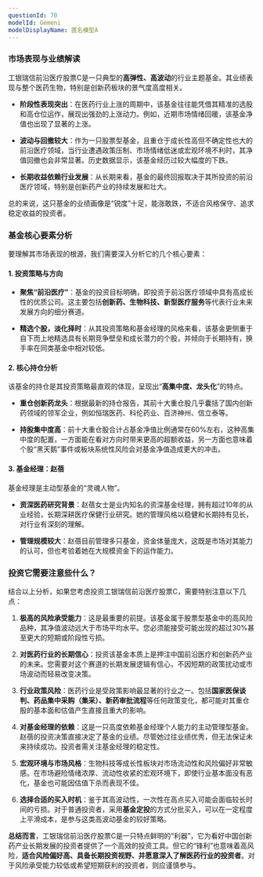 ```yaml
---
questionId: 70
modelId: Gemeni
modelDisplayName: 匿名模型A
---
```

### **市场表现与业绩解读**

工银瑞信前沿医疗股票C是一只典型的**高弹性、高波动**的行业主题基金。其业绩表现与整个医药生物，特别是创新药板块的景气度高度相关。

- **阶段性表现突出**：在医药行业上涨的周期中，该基金往往能凭借其精准的选股和高仓位运作，展现出强劲的上涨动力。例如，近期市场情绪回暖，该基金净值也出现了显著的上涨。
    
- **波动与回撤较大**：作为一只股票型基金，且重仓于成长性高但不确定性也大的前沿医疗领域，当行业遭遇政策压制、市场情绪低迷或宏观环境不利时，其净值回撤也会非常显著。历史数据显示，该基金经历过较大幅度的下跌。
    
- **长期收益依赖行业发展**：从长期来看，基金的最终回报取决于其所投资的前沿医疗领域，特别是创新药产业的持续发展和壮大。
    

总的来说，这只基金的业绩画像是“锐度”十足，能涨敢跌，不适合风格保守、追求稳定收益的投资者。

### **基金核心要素分析**

要理解其市场表现的根源，我们需要深入分析它的几个核心要素：

#### **1. 投资策略与方向**

- **聚焦“前沿医疗”**：基金的投资目标明确，即投资于前沿医疗领域中具有高成长性的优质公司。这主要包括**创新药、生物科技、新型医疗服务**等代表行业未来发展方向的细分赛道。
    
- **精选个股，淡化择时**：从其投资策略和基金经理的风格来看，该基金更侧重于自下而上地精选具有长期竞争壁垒和成长潜力的个股，并倾向于长期持有，换手率在同类基金中相对较低。
    

#### **2. 核心持仓分析**

该基金的持仓是其投资策略最直观的体现，呈现出“**高集中度、龙头化**”的特点。

- **重仓创新药龙头**：根据最新的持仓报告，其前十大重仓股几乎囊括了国内创新药领域的领军企业，例如恒瑞医药、科伦药业、百济神州、信立泰等。
    
- **持股集中度高**：前十大重仓股合计占基金净值比例通常在60%左右，这种高集中度的配置，一方面能在看对方向时带来更高的超额收益，另一方面也意味着个股“黑天鹅”事件或板块系统性风险会对基金净值造成更大的冲击。
    

#### **3. 基金经理：赵蓓**

基金经理是主动型基金的“灵魂人物”。

- **资深医药研究背景**：赵蓓女士是业内知名的资深基金经理，拥有超过10年的从业经验，长期深耕医疗保健行业研究。她的管理风格以稳健和长期持有见长，对行业有深刻的理解。
    
- **管理规模较大**：赵蓓目前管理多只基金，资金体量庞大，这既是市场对其能力的认可，但也考验着她在大规模资金下的运作能力。
    

### **投资它需要注意些什么？**

结合以上分析，如果您考虑投资工银瑞信前沿医疗股票C，需要特别注意以下几点：

1. **极高的风险承受能力**：这是最重要的前提。该基金属于股票型基金中的高风险品种，其净值波动远大于市场平均水平。您必须能接受可能出现的超过30%甚至更大的短期或阶段性亏损。
    
2. **对医药行业的长期信心**：投资该基金本质上是押注中国前沿医疗和创新药产业的未来。您需要对这个赛道的长期发展逻辑有信心，不因短期的政策扰动或市场波动而轻易改变决策。
    
3. **行业政策风险**：医药行业是受政策影响最显著的行业之一。包括**国家医保谈判、药品集中采购（集采）、新药审批流程**等任何政策变化，都可能对其重仓股的基本面和估值产生直接且重大的影响。
    
4. **对基金经理的依赖**：这是一只高度依赖基金经理个人能力的主动管理型基金。赵蓓的投资决策直接决定了基金的业绩。尽管她过往业绩优秀，但无法保证未来持续成功。投资者需关注基金经理的稳定性。
    
5. **宏观环境与市场风格**：生物科技等成长性板块对市场流动性和风险偏好非常敏感。在市场避险情绪浓厚、流动性收紧的宏观环境下，即使行业基本面没有恶化，基金也可能因估值下杀而表现不佳。
    
6. **选择合适的买入时机**：鉴于其高波动性，一次性在高点买入可能会面临较长时间的亏损。对于普通投资者，采用**基金定投**的方式分批买入，可以在一定程度上平滑成本，是参与这类高波动基金的较好策略。
    

**总结而言**，工银瑞信前沿医疗股票C是一只特点鲜明的“利器”，它为看好中国创新药产业长期发展的投资者提供了一个高效的投资工具。但它的“锋利”也意味着高风险，**适合风险偏好高、具备长期投资视野、并愿意深入了解医药行业的投资者**。对于风险承受能力较低或希望短期获利的投资者，则应谨慎参与。